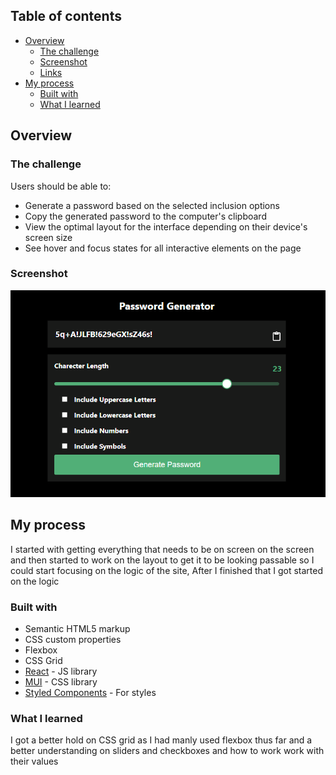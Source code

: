 ## Table of contents

- [Overview](#overview)
  - [The challenge](#the-challenge)
  - [Screenshot](#screenshot)
  - [Links](#links)
- [My process](#my-process)
  - [Built with](#built-with)
  - [What I learned](#what-i-learned)

## Overview

### The challenge

Users should be able to:

- Generate a password based on the selected inclusion options
- Copy the generated password to the computer's clipboard
- View the optimal layout for the interface depending on their device's screen size
- See hover and focus states for all interactive elements on the page

### Screenshot

![](/assets/screenshot.png)

## My process

I started with getting everything that needs to be on screen on the screen and then started to work on the layout to get it to be looking passable so I could start focusing on the logic of the site, After I finished that I got started on the logic

### Built with

- Semantic HTML5 markup
- CSS custom properties
- Flexbox
- CSS Grid
- [React](https://reactjs.org/) - JS library
- [MUI](https://mui.com) - CSS library
- [Styled Components](https://styled-components.com/) - For styles

### What I learned

I got a better hold on CSS grid as I had manly used flexbox thus far and a better understanding on sliders and checkboxes and how to work work with their values
